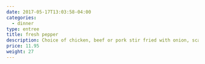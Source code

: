 ```yaml
---
date: 2017-05-17T13:03:58-04:00
categories:
  - dinner
type: entree
title: fresh pepper
description: Choice of chicken, beef or pork stir fried with onion, scallion, green & red pepper in delicious chili sauce.
price: 11.95
weight: 27
---
```

